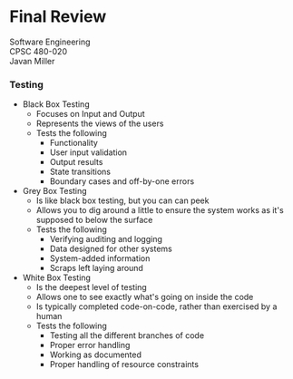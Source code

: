 # Final Review
Software Engineering  
CPSC 480-020  
Javan Miller  

### Testing
- Black Box Testing
    - Focuses on Input and Output
    - Represents the views of the users
    - Tests the following
        - Functionality
        - User input validation
        - Output results
        - State transitions
        - Boundary cases and off-by-one errors
- Grey Box Testing
    - Is like black box testing, but you can can peek
    - Allows you to dig around a little to ensure the system works as it's supposed to below
    the surface
    - Tests the following
        - Verifying auditing and logging
        - Data designed for other systems
        - System-added information
        - Scraps left laying around
- White Box Testing
    - Is the deepest level of testing
    - Allows one to see exactly what's going on inside the code
    - Is typically completed code-on-code, rather than exercised by a human
    - Tests the following
        - Testing all the different branches of code
        - Proper error handling
        - Working as documented
        - Proper handling of resource constraints